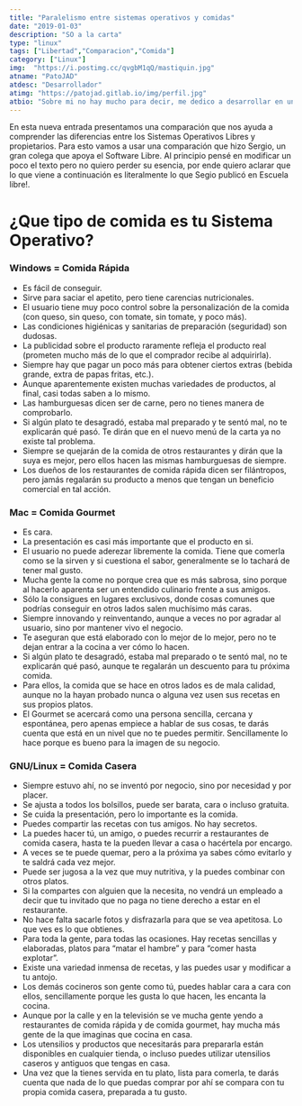 ```yaml
---
title: "Paralelismo entre sistemas operativos y comidas"
date: "2019-01-03"
description: "SO a la carta"
type: "linux"
tags: ["Libertad","Comparacion","Comida"]
category: ["Linux"]
img:  "https://i.postimg.cc/qvgbM1qQ/mastiquin.jpg"
atname: "PatoJAD"
atdesc: "Desarrollador"
atimg: "https://patojad.gitlab.io/img/perfil.jpg"
atbio: "Sobre mi no hay mucho para decir, me dedico a desarrollar en una empresa de telecomunicaciones, utilizo linux desde el 2012 y hace años que es mi sistema operativo main. Soy una persona que busca crecer profesionalmente sin dejar de divertirse y hacer lo que me gusta. Siempre digo que cuando un proyecto sale es importante agradecer, por lo cual les recomiendo a todos leer la seccion Agreadecimientos en la cual me tome un tiempito para poder agradecer a todos y cada uno de los que hicieron posible todo esto."
---
```


En esta nueva entrada presentamos una comparación que nos ayuda a comprender las diferencias entre los Sistemas Operativos Libres y propietarios. Para esto vamos a usar una comparación que hizo Sergio, un gran colega que apoya el Software Libre. Al principio pensé en modificar un poco el texto pero no quiero perder su esencia, por ende quiero aclarar que lo que viene a continuación es literalmente lo que Segio publicó en Escuela libre!.

# ¿Que tipo de comida es tu Sistema Operativo?​

### Windows = Comida Rápida

* Es fácil de conseguir.
* Sirve para saciar el apetito, pero tiene carencias nutricionales.
* El usuario tiene muy poco control sobre la personalización de la comida (con queso, sin queso, con tomate, sin tomate, y poco más).
* Las condiciones higiénicas y sanitarias de preparación (seguridad) son dudosas.
* La publicidad sobre el producto raramente refleja el producto real (prometen mucho más de lo que el comprador recibe al adquirirla).
* Siempre hay que pagar un poco más para obtener ciertos extras (bebida grande, extra de papas fritas, etc.).
* Aunque aparentemente existen muchas variedades de productos, al final, casi todas saben a lo mismo.
* Las hamburguesas dicen ser de carne, pero no tienes manera de comprobarlo.
* Si algún plato te desagradó, estaba mal preparado y te sentó mal, no te explicarán qué pasó. Te dirán que en el nuevo menú de la carta ya no existe tal problema.
* Siempre se quejarán de la comida de otros restaurantes y dirán que la suya es mejor, pero ellos hacen las mismas hamburguesas de siempre.
* Los dueños de los restaurantes de comida rápida dicen ser filántropos, pero jamás regalarán su producto a menos que tengan un beneficio comercial en tal acción.



### Mac = Comida Gourmet


* Es cara.
* La presentación es casi más importante que el producto en si.
* El usuario no puede aderezar libremente la comida. Tiene que comerla como se la sirven y si cuestiona el sabor, generalmente se lo tachará de tener mal gusto.
* Mucha gente la come no porque crea que es más sabrosa, sino porque al hacerlo aparenta ser un entendido culinario frente a sus amigos.
* Sólo la consigues en lugares exclusivos, donde cosas comunes que podrías conseguir en otros lados salen muchísimo más caras.
* Siempre innovando y reinventando, aunque a veces no por agradar al usuario, sino por mantener vivo el negocio.
* Te aseguran que está elaborado con lo mejor de lo mejor, pero no te dejan entrar a la cocina a ver cómo lo hacen.
* Si algún plato te desagradó, estaba mal preparado o te sentó mal, no te explicarán qué pasó, aunque te regalarán un descuento para tu próxima comida.
* Para ellos, la comida que se hace en otros lados es de mala calidad, aunque no la hayan probado nunca o alguna vez usen sus recetas en sus propios platos.
* El Gourmet se acercará como una persona sencilla, cercana y espontánea, pero apenas empiece a hablar de sus cosas, te darás cuenta que está en un nivel que no te puedes permitir. Sencillamente lo hace porque es bueno para la imagen de su negocio.



### GNU/Linux = Comida Casera


* Siempre estuvo ahí, no se inventó por negocio, sino por necesidad y por placer.
* Se ajusta a todos los bolsillos, puede ser barata, cara o incluso gratuita.
* Se cuida la presentación, pero lo importante es la comida.
* Puedes compartir las recetas con tus amigos. No hay secretos.
* La puedes hacer tú, un amigo, o puedes recurrir a restaurantes de comida casera, hasta te la pueden llevar a casa o hacértela por encargo.
* A veces se te puede quemar, pero a la próxima ya sabes cómo evitarlo y te saldrá cada vez mejor.
* Puede ser jugosa a la vez que muy nutritiva, y la puedes combinar con otros platos.
* Si la compartes con alguien que la necesita, no vendrá un empleado a decir que tu invitado que no paga no tiene derecho a estar en el restaurante.
* No hace falta sacarle fotos y disfrazarla para que se vea apetitosa. Lo que ves es lo que obtienes.
* Para toda la gente, para todas las ocasiones. Hay recetas sencillas y elaboradas, platos para “matar el hambre” y para “comer hasta explotar”.
* Existe una variedad inmensa de recetas, y las puedes usar y modificar a tu antojo.
* Los demás cocineros son gente como tú, puedes hablar cara a cara con ellos, sencillamente porque les gusta lo que hacen, les encanta la cocina.
* Aunque por la calle y en la televisión se ve mucha gente yendo a restaurantes de comida rápida y de comida gourmet, hay mucha más gente de la que imaginas que cocina en casa.
* Los utensilios y productos que necesitarás para prepararla están disponibles en cualquier tienda, o incluso puedes utilizar utensilios caseros y antiguos que tengas en casa.
* Una vez que la tienes servida en tu plato, lista para comerla, te darás cuenta que nada de lo que puedas comprar por ahí se compara con tu propia comida casera, preparada a tu gusto.
